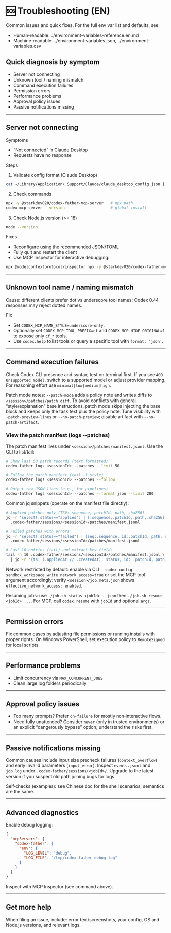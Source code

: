 # 🆘 Troubleshooting (EN)

Common issues and quick fixes. For the full env var list and defaults, see:

- Human‑readable: ../environment-variables-reference.en.md
- Machine‑readable: ../environment-variables.json, ../environment-variables.csv

## Quick diagnosis by symptom

- Server not connecting
- Unknown tool / naming mismatch
- Command execution failures
- Permission errors
- Performance problems
- Approval policy issues
- Passive notifications missing

---

## Server not connecting

Symptoms

- “Not connected” in Claude Desktop
- Requests have no response

Steps

1) Validate config format (Claude Desktop)

```bash
cat ~/Library/Application\ Support/Claude/claude_desktop_config.json | jq .
```

2) Check commands

```bash
npx -y @starkdev020/codex-father-mcp-server   # npx path
codex-mcp-server --version                    # global install
```

3) Check Node.js version (>= 18)

```bash
node --version
```

Fixes

- Reconfigure using the recommended JSON/TOML
- Fully quit and restart the client
- Use MCP Inspector for interactive debugging:

```bash
npx @modelcontextprotocol/inspector npx -y @starkdev020/codex-father-mcp-server
```

---

## Unknown tool name / naming mismatch

Cause: different clients prefer dot vs underscore tool names; Codex 0.44 responses may reject dotted names.

Fix

- Set `CODEX_MCP_NAME_STYLE=underscore-only`.
- Optionally set `CODEX_MCP_TOOL_PREFIX=cf` and `CODEX_MCP_HIDE_ORIGINAL=1` to expose only `cf_*` tools.
- Use `codex.help` to list tools or query a specific tool with `format: 'json'`.

---

## Command execution failures

Check Codex CLI presence and syntax; test on terminal first. If you see `400 Unsupported model`, switch to a supported model or adjust provider mapping. For reasoning effort use `minimal|low|medium|high`.

Patch mode notes: `--patch-mode` adds a policy note and writes diffs to `<session>/patches/patch.diff`. To avoid conflicts with general “style/explanation” base instructions, patch mode skips injecting the base block and keeps only the task text plus the policy note. Tune visibility with `--patch-preview-lines` or `--no-patch-preview`; disable artifact with `--no-patch-artifact`.

### View the patch manifest (logs --patches)

The patch manifest lives under `<session>/patches/manifest.jsonl`. Use the CLI to list/tail:

```bash
# Show last 50 patch records (text formatted)
codex-father logs <sessionId> --patches --limit 50

# Follow the patch manifest (tail -f style)
codex-father logs <sessionId> --patches --follow

# Output raw JSON lines (e.g., for pipelines)
codex-father logs <sessionId> --patches --format json --limit 200
```

Common jq snippets (operate on the manifest file directly):

```bash
# Applied patches only (TSV: sequence, patchId, path, sha256)
jq -r 'select(.status=="applied") | [.sequence,.patchId,.path,.sha256] | @tsv' \
  .codex-father/sessions/<sessionId>/patches/manifest.jsonl

# Failed patches with errors
jq -r 'select(.status=="failed") | {seq:.sequence, id:.patchId, path, error}' \
  .codex-father/sessions/<sessionId>/patches/manifest.jsonl

# Last 10 entries (tail) and extract key fields
tail -n 10 .codex-father/sessions/<sessionId>/patches/manifest.jsonl \
  | jq -r '{ts: (.appliedAt // .createdAt), status, id: .patchId, path, sha: .sha256}'
```

Network restricted by default: enable via CLI `--codex-config sandbox_workspace_write.network_access=true` or set the MCP tool argument accordingly; verify `<session>/job.meta.json` shows `effective_network_access: enabled`.

Resuming jobs: use `./job.sh status <jobId> --json` then `./job.sh resume <jobId> ...`. For MCP, call `codex.resume` with `jobId` and optional `args`.

---

## Permission errors

Fix common cases by adjusting file permissions or running installs with proper rights. On Windows PowerShell, set execution policy to `RemoteSigned` for local scripts.

---

## Performance problems

- Limit concurrency via `MAX_CONCURRENT_JOBS`
- Clean large log folders periodically

---

## Approval policy issues

- Too many prompts? Prefer `on-failure` for mostly non‑interactive flows.
- Need fully unattended? Consider `never` (only in trusted environments) or an explicit “dangerously bypass” option; understand the risks first.

---

## Passive notifications missing

Common causes include input size precheck failures (`context_overflow`) and early invalid parameters (`input_error`). Inspect `events.jsonl` and `job.log` under `.codex-father/sessions/<jobId>/`. Upgrade to the latest version if you suspect old path joining bugs for logs.

Self‑checks (examples): see Chinese doc for the shell scenarios; semantics are the same.

---

## Advanced diagnostics

Enable debug logging:

```json
{
  "mcpServers": {
    "codex-father": {
      "env": {
        "LOG_LEVEL": "debug",
        "LOG_FILE": "/tmp/codex-father-debug.log"
      }
    }
  }
}
```

Inspect with MCP Inspector (see command above).

---

## Get more help

When filing an issue, include: error text/screenshots, your config, OS and Node.js versions, and relevant logs.
